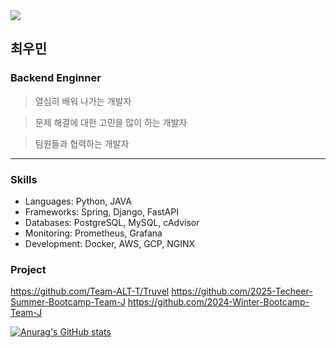<img src="https://capsule-render.vercel.app/api?type=soft&color=auto&height=300&section=header&text=Hello,%I'm%Woomin&fontSize=90" />

## 최우민


### Backend Enginner

> 열심히 배워 나가는 개발자

> 문제 해결에 대한 고민을 많이 하는 개발자

> 팀원들과 협력하는 개발자

---
### Skills
- Languages:   Python, JAVA
- Frameworks:  Spring, Django, FastAPI
- Databases:   PostgreSQL, MySQL, cAdvisor
- Monitoring:  Prometheus, Grafana
- Development: Docker, AWS, GCP, NGINX

### Project
https://github.com/Team-ALT-T/Truvel
https://github.com/2025-Techeer-Summer-Bootcamp-Team-J
https://github.com/2024-Winter-Bootcamp-Team-J

[![Anurag's GitHub stats](https://github-readme-stats.vercel.app/api?username=anuraghazra)](https://github.com/anuraghazra/github-readme-stats)
